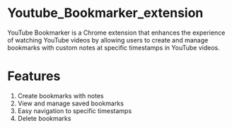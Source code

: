 # Youtube_Bookmarker_extension

YouTube Bookmarker is a Chrome extension that enhances the experience of watching YouTube videos by allowing users to create and manage bookmarks with custom notes at specific timestamps in YouTube videos.

# Features
1. Create bookmarks with notes
2. View and manage saved bookmarks
3. Easy navigation to specific timestamps
4. Delete bookmarks
